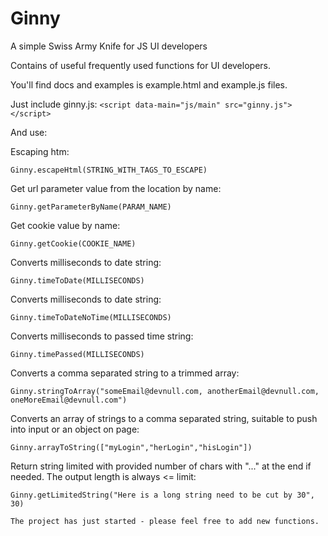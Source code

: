 Ginny
=====

A simple Swiss Army Knife for JS UI developers

Contains of useful frequently used functions for UI developers.

You'll find docs and examples is example.html and example.js files.

Just include ginny.js:
`<script data-main="js/main" src="ginny.js"></script>`

And use:

Escaping htm:
```
Ginny.escapeHtml(STRING_WITH_TAGS_TO_ESCAPE)
```

Get url parameter value from the location by name:
```
Ginny.getParameterByName(PARAM_NAME)
```

Get cookie value by name:
```
Ginny.getCookie(COOKIE_NAME)
```

Converts milliseconds to date string:
```
Ginny.timeToDate(MILLISECONDS)
```

Converts milliseconds to date string:
```
Ginny.timeToDateNoTime(MILLISECONDS)
```

Converts milliseconds to passed time string:
```
Ginny.timePassed(MILLISECONDS)
```

Converts a comma separated string to a trimmed array:
```
Ginny.stringToArray("someEmail@devnull.com, anotherEmail@devnull.com, oneMoreEmail@devnull.com")
```

Converts an array of strings to a comma separated string, suitable to push into input or an object on page:
```
Ginny.arrayToString(["myLogin","herLogin","hisLogin"])
```

Return string limited with provided number of chars with "..." at the end if needed. The output length is always <= limit:
```
Ginny.getLimitedString("Here is a long string need to be cut by 30", 30)

The project has just started - please feel free to add new functions.



